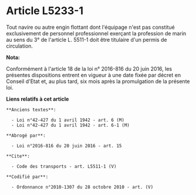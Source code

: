 # Article L5233-1

Tout navire ou autre engin flottant dont l'équipage n'est pas constitué exclusivement de personnel professionnel exerçant la
profession de marin au sens du 3° de l'article L. 5511-1 doit être titulaire d'un permis de circulation.

**Nota:**

Conformément à l'article 18 de la loi n° 2016-816 du 20 juin 2016, les présentes dispositions entrent en vigueur à une date
fixée par décret en Conseil d'Etat et, au plus tard, six mois après la promulgation de la présente loi.

**Liens relatifs à cet article**

	**Anciens textes**:

	  - Loi n°42-427 du 1 avril 1942 - art. 6 (M)
	  - Loi n°42-427 du 1 avril 1942 - art. 6-1 (M)

	**Abrogé par**:

	  - Loi n°2016-816 du 20 juin 2016 - art. 15

	**Cite**:

	  - Code des transports - art. L5511-1 (V)

	**Codifié par**:

	  - Ordonnance n°2010-1307 du 28 octobre 2010 - art. (V)
